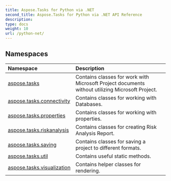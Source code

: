 ```yaml
---
title: Aspose.Tasks for Python via .NET
second_title: Aspose.Tasks for Python via .NET API Reference
description: 
type: docs
weight: 10
url: /python-net/
---
```


## Namespaces
| Namespace | Description |
| :- | :- |
|[aspose.tasks](/tasks/python-net/aspose.tasks/)|Contains classes for work with Microsoft Project documents without utilizing Microsoft Project.|
|[aspose.tasks.connectivity](/python-net/aspose.tasks.connectivity/)|Contains classes for working with Databases.|
|[aspose.tasks.properties](/python-net/aspose.tasks.properties/)|Contains classes for working with properties.|
|[aspose.tasks.riskanalysis](/python-net/aspose.tasks.riskanalysis/)|Contains classes for creating Risk Analysis Report.|
|[aspose.tasks.saving](/python-net/aspose.tasks.saving/)|Contains classes for saving a project to different formats.|
|[aspose.tasks.util](/python-net/aspose.tasks.util/)|Contains useful static methods.|
|[aspose.tasks.visualization](/python-net/aspose.tasks.visualization/)|Contains helper classes for rendering.|
